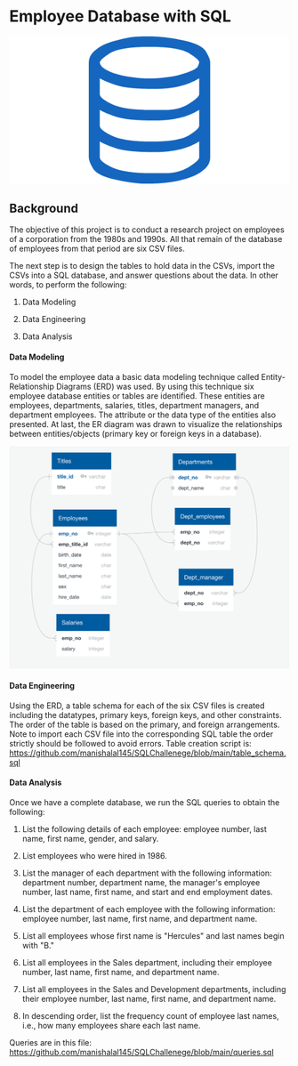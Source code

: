                                               
# Employee Database with SQL

![sql](sql.png)

## Background

The objective of this project is to conduct a research project on employees of a corporation from the 1980s and 1990s. All that remain of the database of employees from that period are six CSV files.

The next step is to design the tables to hold data in the CSVs, import the CSVs into a SQL database, and answer questions about the data. In other words, to perform the following:

1. Data Modeling

2. Data Engineering

3. Data Analysis

#### Data Modeling

To model the employee data a basic data modeling technique called Entity-Relationship Diagrams (ERD) was used. By using this technique six employee database entities or tables are identified. These entities are employees, departments, salaries, titles, department managers, and department employees. The attribute or the data type of the entities also presented. At last, the ER diagram was drawn to visualize the relationships between entities/objects (primary key or foreign keys in a database).

![ERD](ERD.png)

#### Data Engineering

Using the ERD, a table schema for each of the six CSV files is created including the datatypes, primary keys, foreign keys, and other constraints. The order of the table is based on the primary, and foreign arrangements.
Note to import each CSV file into the corresponding SQL table the order strictly should be followed to avoid errors.
Table creation script is: https://github.com/manishalal145/SQLChallenege/blob/main/table_schema.sql

#### Data Analysis

Once we have a complete database, we run the SQL queries to obtain the following:

1. List the following details of each employee: employee number, last name, first name, gender, and salary.

2. List employees who were hired in 1986.

3. List the manager of each department with the following information: department number, department name, the manager's employee number, last name, first name, and start and end employment dates.

4. List the department of each employee with the following information: employee number, last name, first name, and department name.

5. List all employees whose first name is "Hercules" and last names begin with "B."

6. List all employees in the Sales department, including their employee number, last name, first name, and department name.

7. List all employees in the Sales and Development departments, including their employee number, last name, first name, and department name.

8. In descending order, list the frequency count of employee last names, i.e., how many employees share each last name.

Queries are in this file: https://github.com/manishalal145/SQLChallenege/blob/main/queries.sql
